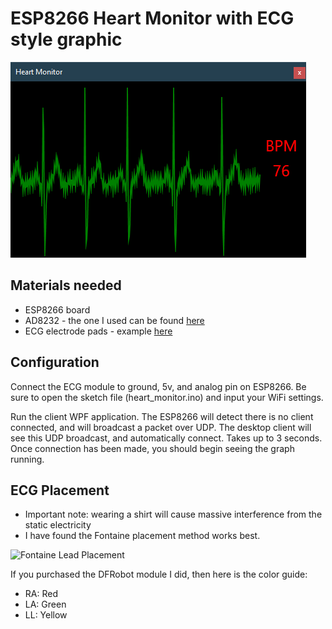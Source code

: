 # ESP8266 Heart Monitor with ECG style graphic
![screenshot](/screenshot.png)
## Materials needed
- ESP8266 board
- AD8232 - the one I used can be found [here](https://www.dfrobot.com/product-1510.html)
- ECG electrode pads - example [here](https://www.amazon.com/gp/product/B0757JNVGK)

## Configuration
Connect the ECG module to ground, 5v, and analog pin on ESP8266.  Be sure to open the sketch file (heart_monitor.ino) and input your WiFi settings.

Run the client WPF application.  The ESP8266 will detect there is no client connected, and will broadcast a packet over UDP.  The desktop client will see this UDP broadcast, and automatically connect.  Takes up to 3 seconds.  Once connection has been made, you should begin seeing the graph running.

## ECG Placement
- Important note: wearing a shirt will cause massive interference from the static electricity
- I have found the Fontaine placement method works best.

![Fontaine Lead Placement](https://litfl.com/wp-content/uploads/2019/03/Fontaine-bipolar-precordial-lead-electrocardiography-F-ECG-768x607.png "Fontaine Lead Placement")

If you purchased the DFRobot module I did, then here is the color guide:
- RA: Red
- LA: Green
- LL: Yellow
